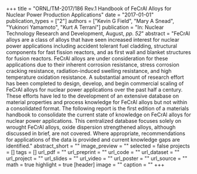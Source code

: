 +++
title = "ORNL/TM-2017/186 Rev.1 Handbook of FeCrAl Alloys for Nuclear Power Production Applications"
date = "2017-01-01"
publication_types = ["2"]
authors = ["Kevin G Field", "Mary A Snead", "Yukinori Yamamoto", "Kurt A Terrani"]
publication = "In: Nuclear Technology Research and Development, August, _pp. 52_"
abstract = "FeCrAl alloys are a class of alloys that have seen increased interest for nuclear power applications including accident tolerant fuel cladding, structural components for fast fission reactors, and as first wall and blanket structures for fusion reactors. FeCrAl alloys are under consideration for these applications due to their inherent corrosion resistance, stress corrosion cracking resistance, radiation-induced swelling resistance, and high temperature oxidation resistance. A substantial amount of research effort has been completed to design, develop, and begin commercial scaling of FeCrAl alloys for nuclear power applications over the past half a century. These efforts have led to the development of an extensive database on material properties and process knowledge for FeCrAl alloys but not within a consolidated format. The following report is the first edition of a materials handbook to consolidate the current state of knowledge on FeCrAl alloys for nuclear power applications. This centralized database focuses solely on wrought FeCrAl alloys, oxide dispersion strengthened alloys, although discussed in brief, are not covered. Where appropriate, recommendations for applications of the data is provided and current knowledge gaps are identified."
abstract_short = ""
image_preview = ""
selected = false
projects = []
tags = []
url_pdf = ""
url_preprint = ""
url_code = ""
url_dataset = ""
url_project = ""
url_slides = ""
url_video = ""
url_poster = ""
url_source = ""
math = true
highlight = true
[header]
image = ""
caption = ""
+++
